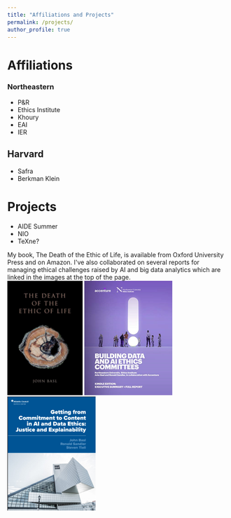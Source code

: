 ```yaml
---
title: "Affiliations and Projects"
permalink: /projects/
author_profile: true
---
```


# Affiliations

### Northeastern
- P&R 
- Ethics Institute
- Khoury
- EAI
- IER

## Harvard
- Safra
- Berkman Klein

# Projects
- AIDE Summer
- NIO
- TeXne?

My book, The Death of the Ethic of Life, is available from Oxford University Press and on Amazon. I've also collaborated on several reports for managing ethical challenges raised by AI and big data analytics which are linked in the images at the top of the page.  
[<img src='/images/deathlife.png'>](https://www.amazon.com/Death-Ethic-Life-John-Basl/dp/0190923873) [<img src='/images/committees.png'>](/files/ethicscommittees.pdf) [<img src='/images/committmenttocontent.png'>](/files/operationalization.pdf)
 
<!---Something about NIO and a link here--->
